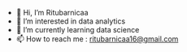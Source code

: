 - 👋 Hi, I’m Ritubarnicaa
- 👀 I’m interested in data analytics
- 🌱 I’m currently learning data science
- 📫 How to reach me : ritubarnicaa16@gmail.com

<!---
Ritubarnicaa16/Ritubarnicaa16 is a ✨ special ✨ repository because its `README.md` (this file) appears on your GitHub profile.
You can click the Preview link to take a look at your changes.
--->
